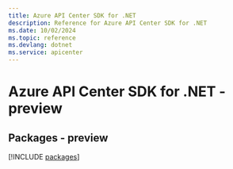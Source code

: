 ```yaml
---
title: Azure API Center SDK for .NET
description: Reference for Azure API Center SDK for .NET
ms.date: 10/02/2024
ms.topic: reference
ms.devlang: dotnet
ms.service: apicenter
---
```

# Azure API Center SDK for .NET - preview
## Packages - preview
[!INCLUDE [packages](api-center-index.md)]